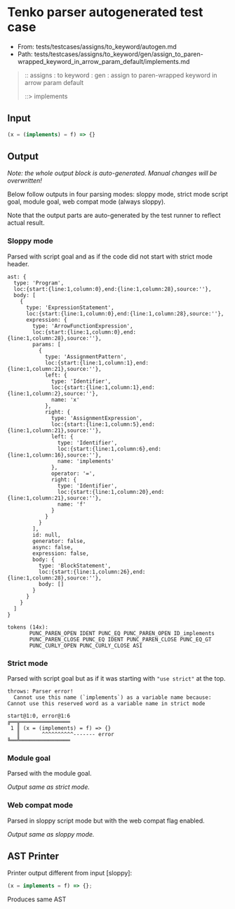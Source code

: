# Tenko parser autogenerated test case

- From: tests/testcases/assigns/to_keyword/autogen.md
- Path: tests/testcases/assigns/to_keyword/gen/assign_to_paren-wrapped_keyword_in_arrow_param_default/implements.md

> :: assigns : to keyword : gen : assign to paren-wrapped keyword in arrow param default
>
> ::> implements

## Input


`````js
(x = (implements) = f) => {}
`````

## Output

_Note: the whole output block is auto-generated. Manual changes will be overwritten!_

Below follow outputs in four parsing modes: sloppy mode, strict mode script goal, module goal, web compat mode (always sloppy).

Note that the output parts are auto-generated by the test runner to reflect actual result.

### Sloppy mode

Parsed with script goal and as if the code did not start with strict mode header.

`````
ast: {
  type: 'Program',
  loc:{start:{line:1,column:0},end:{line:1,column:28},source:''},
  body: [
    {
      type: 'ExpressionStatement',
      loc:{start:{line:1,column:0},end:{line:1,column:28},source:''},
      expression: {
        type: 'ArrowFunctionExpression',
        loc:{start:{line:1,column:0},end:{line:1,column:28},source:''},
        params: [
          {
            type: 'AssignmentPattern',
            loc:{start:{line:1,column:1},end:{line:1,column:21},source:''},
            left: {
              type: 'Identifier',
              loc:{start:{line:1,column:1},end:{line:1,column:2},source:''},
              name: 'x'
            },
            right: {
              type: 'AssignmentExpression',
              loc:{start:{line:1,column:5},end:{line:1,column:21},source:''},
              left: {
                type: 'Identifier',
                loc:{start:{line:1,column:6},end:{line:1,column:16},source:''},
                name: 'implements'
              },
              operator: '=',
              right: {
                type: 'Identifier',
                loc:{start:{line:1,column:20},end:{line:1,column:21},source:''},
                name: 'f'
              }
            }
          }
        ],
        id: null,
        generator: false,
        async: false,
        expression: false,
        body: {
          type: 'BlockStatement',
          loc:{start:{line:1,column:26},end:{line:1,column:28},source:''},
          body: []
        }
      }
    }
  ]
}

tokens (14x):
       PUNC_PAREN_OPEN IDENT PUNC_EQ PUNC_PAREN_OPEN ID_implements
       PUNC_PAREN_CLOSE PUNC_EQ IDENT PUNC_PAREN_CLOSE PUNC_EQ_GT
       PUNC_CURLY_OPEN PUNC_CURLY_CLOSE ASI
`````

### Strict mode

Parsed with script goal but as if it was starting with `"use strict"` at the top.

`````
throws: Parser error!
  Cannot use this name (`implements`) as a variable name because: Cannot use this reserved word as a variable name in strict mode

start@1:0, error@1:6
╔══╦════════════════
 1 ║ (x = (implements) = f) => {}
   ║       ^^^^^^^^^^------- error
╚══╩════════════════

`````


### Module goal

Parsed with the module goal.

_Output same as strict mode._

### Web compat mode

Parsed in sloppy script mode but with the web compat flag enabled.

_Output same as sloppy mode._

## AST Printer

Printer output different from input [sloppy]:

````js
(x = implements = f) => {};
````

Produces same AST
